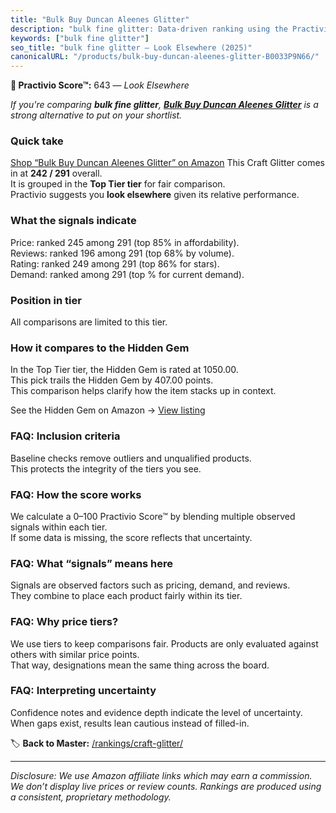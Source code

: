 ```yaml
---
title: "Bulk Buy Duncan Aleenes Glitter"
description: "bulk fine glitter: Data-driven ranking using the Practivio Score™. Positioned by quality, value, demand, findability, momentum."
keywords: ["bulk fine glitter"]
seo_title: "bulk fine glitter — Look Elsewhere (2025)"
canonicalURL: "/products/bulk-buy-duncan-aleenes-glitter-B0033P9N66/"
---
```


**🚫 Practivio Score™:** 643 — _Look Elsewhere_


*If you're comparing **bulk fine glitter**, **[Bulk Buy Duncan Aleenes Glitter](https://www.amazon.com/dp/B0033P9N66?tag=practivio-20)** is a strong alternative to put on your shortlist.*
### Quick take
[Shop “Bulk Buy Duncan Aleenes Glitter” on Amazon](https://www.amazon.com/dp/B0033P9N66?tag=practivio-20)
This Craft Glitter comes in at **242 / 291** overall.  
It is grouped in the **Top Tier tier** for fair comparison.  
Practivio suggests you **look elsewhere** given its relative performance.

### What the signals indicate
Price: ranked 245 among 291 (top 85% in affordability).  
Reviews: ranked 196 among 291 (top 68% by volume).  
Rating: ranked 249 among 291 (top 86% for stars).  
Demand: ranked  among 291 (top % for current demand).

### Position in tier
All comparisons are limited to this tier.

### How it compares to the Hidden Gem
In the Top Tier tier, the Hidden Gem is rated at 1050.00.  
This pick trails the Hidden Gem by 407.00 points.  
This comparison helps clarify how the item stacks up in context.  

See the Hidden Gem on Amazon → [View listing](https://www.amazon.com/dp/B073PXWWJG?tag=practivio-20)

### FAQ: Inclusion criteria
Baseline checks remove outliers and unqualified products.  
This protects the integrity of the tiers you see.

### FAQ: How the score works
We calculate a 0–100 Practivio Score™ by blending multiple observed signals within each tier.  
If some data is missing, the score reflects that uncertainty.

### FAQ: What “signals” means here
Signals are observed factors such as pricing, demand, and reviews.  
They combine to place each product fairly within its tier.

### FAQ: Why price tiers?
We use tiers to keep comparisons fair. Products are only evaluated against others with similar price points.  
That way, designations mean the same thing across the board.

### FAQ: Interpreting uncertainty
Confidence notes and evidence depth indicate the level of uncertainty.  
When gaps exist, results lean cautious instead of filled-in.


🏷️ **Back to Master:** [/rankings/craft-glitter/](/rankings/craft-glitter/)

---
_Disclosure: We use Amazon affiliate links which may earn a commission. We don’t display live prices or review counts. Rankings are produced using a consistent, proprietary methodology._
